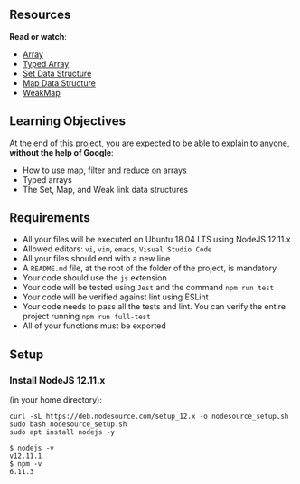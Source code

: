<html>
<h2>Resources</h2>

<p><strong>Read or watch</strong>:</p>

<ul>
<li><a href="/rltoken/bcXqK1IaIHtrZ45sv0RxsQ" title="Array" target="_blank">Array</a></li>
<li><a href="/rltoken/YZ5RtzAPTaWtF00MYbXuVw" title="Typed Array" target="_blank">Typed Array</a></li>
<li><a href="/rltoken/Ch8vq39y9QnlTMr8CymgEg" title="Set Data Structure" target="_blank">Set Data Structure</a></li>
<li><a href="/rltoken/W29MV3f8Ii4HmeJSALNIpw" title="Map Data Structure" target="_blank">Map Data Structure</a></li>
<li><a href="/rltoken/pSetFVFeIR660GPE0flPdg" title="WeakMap" target="_blank">WeakMap</a></li>
</ul>

<h2>Learning Objectives</h2>

<p>At the end of this project, you are expected to be able to <a href="/rltoken/vFyWo9TJ_4ypOC6uPi2low" title="explain to anyone" target="_blank">explain to anyone</a>, <strong>without the help of Google</strong>:</p>

<ul>
<li>How to use map, filter and reduce on arrays</li>
<li>Typed arrays</li>
<li>The Set, Map, and Weak link data structures</li>
</ul>

<h2>Requirements</h2>

<ul>
<li>All your files will be executed on Ubuntu 18.04 LTS using NodeJS 12.11.x</li>
<li>Allowed editors: <code>vi</code>, <code>vim</code>, <code>emacs</code>, <code>Visual Studio Code</code></li>
<li>All your files should end with a new line</li>
<li>A <code>README.md</code> file, at the root of the folder of the project, is mandatory</li>
<li>Your code should use the <code>js</code> extension</li>
<li>Your code will be tested using <code>Jest</code> and the command <code>npm run test</code></li>
<li>Your code will be verified against lint using ESLint</li>
<li>Your code needs to pass all the tests and lint. You can verify the entire project running <code>npm run full-test</code></li>
<li>All of your functions must be exported</li>
</ul>

<h2>Setup</h2>

<h3>Install NodeJS 12.11.x</h3>

<p>(in your home directory): </p>

<pre><code>curl -sL https://deb.nodesource.com/setup_12.x -o nodesource_setup.sh
sudo bash nodesource_setup.sh
sudo apt install nodejs -y
</code></pre>

<pre><code>$ nodejs -v
v12.11.1
$ npm -v
6.11.3
</code></pre>
</html>
